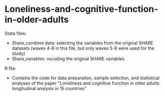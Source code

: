 # Loneliness-and-cognitive-function-in-older-adults #
Stata files: 
- Share_combine data: selecting the variables from the original SHARE datasets (waves 4-8 in this file, but only waves 5-8 were used for the study)
- Share_variables: recoding the original SHARE variables 

R file:
- Contains the code for data preparation, sample selection, and statistical analyses of the paper "Loneliness and cognitive function in older adults: longitudinal analysis in 15 countries"

